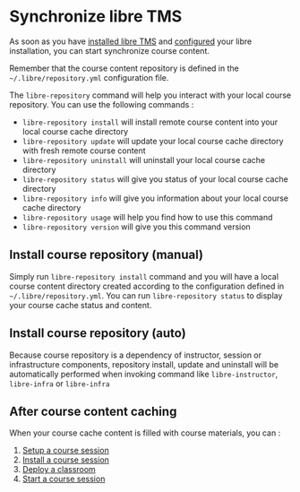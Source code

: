 # Synchronize libre TMS

As soon as you have [installed libre TMS](installer.md) and [configured](libre-configure.md) your 
libre installation, you can start synchronize course content. 

Remember that the course content repository is defined in the `~/.libre/repository.yml` configuration file.

The `libre-repository` command will help you interact with your local course repository. 
You can use the following commands :

* `libre-repository install`    will install remote course content into your local course cache directory
* `libre-repository update`     will update your local course cache directory with fresh remote course content
* `libre-repository uninstall`  will uninstall your local course cache directory
* `libre-repository status`     will give you status of your local course cache directory
* `libre-repository info`       will give you information about your local course cache directory
* `libre-repository usage`      will help you find how to use this command
* `libre-repository version`    will give you this command version


## Install course repository (manual)

Simply run `libre-repository install` command and you will have a local course content directory created
according to the configuration defined in `~/.libre/repository.yml`.
You can run `libre-repository status` to display your course cache status and content.


## Install course repository (auto)

Because course repository is a dependency of instructor, session or infrastructure components, repository install, update and 
uninstall will be automatically performed when invoking command like `libre-instructor`, `libre-infra` or `libre-infra`


## After course content caching

When your course cache content is filled with course materials, you can :

1. [Setup a course session](session-config.md)
2. [Install a course session](session-install.md)
3. [Deploy a classroom](classroom-deploy.md)
4. [Start a course session](session-start.md)
